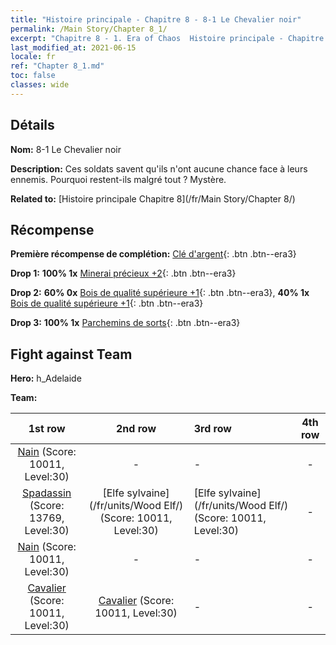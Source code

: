 ```yaml
---
title: "Histoire principale - Chapitre 8 - 8-1 Le Chevalier noir"
permalink: /Main Story/Chapter 8_1/
excerpt: "Chapitre 8 - 1. Era of Chaos  Histoire principale - Chapitre 8_1. 8-1 Le Chevalier noir"
last_modified_at: 2021-06-15
locale: fr
ref: "Chapter 8_1.md"
toc: false
classes: wide
---
```


## Détails

 **Nom:** 8-1 Le Chevalier noir

 **Description:** Ces soldats savent qu'ils n'ont aucune chance face à leurs ennemis. Pourquoi restent-ils malgré tout ? Mystère.

 **Related to:** [Histoire principale Chapitre 8](/fr/Main Story/Chapter 8/)

## Récompense

 **Première récompense de complétion:** [Clé d'argent](/ItemsFR/con_693/){: .btn .btn--era3}

 **Drop 1:** **100% 1x** [Minerai précieux +2](/ItemsFR/mat_26/){: .btn .btn--era3}

 **Drop 2:** **60% 0x** [Bois de qualité supérieure +1](/ItemsFR/mat_20/){: .btn .btn--era3}, **40% 1x** [Bois de qualité supérieure +1](/ItemsFR/mat_20/){: .btn .btn--era3}

 **Drop 3:** **100% 1x** [Parchemins de sorts](/ItemsFR/con_694/){: .btn .btn--era3}


## Fight against Team
 **Hero:** h_Adelaide

 **Team:**


  | 1st row | 2nd row | 3rd row | 4th row |
  |:----:|:----:|:----|:----:|
  | [Nain](/fr/units/Dwarf/) (Score: 10011, Level:30)  | - | - | - |
  | [Spadassin](/fr/units/Swordsman/) (Score: 13769, Level:30)  | [Elfe sylvaine](/fr/units/Wood Elf/) (Score: 10011, Level:30)  | [Elfe sylvaine](/fr/units/Wood Elf/) (Score: 10011, Level:30)  | - |
  | [Nain](/fr/units/Dwarf/) (Score: 10011, Level:30)  | - | - | - |
  | [Cavalier](/fr/units/Cavalier/) (Score: 10011, Level:30)  | [Cavalier](/fr/units/Cavalier/) (Score: 10011, Level:30)  | - | - |


